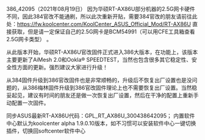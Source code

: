 386_42095（2021年08月19日）
因为华硕RT-AX86U部分机器的2.5G网卡硬件不同，因此384官改不能通刷，所以此次重新开贴，需要384官改的朋友请前往此处：https://fw.koolcenter.com/KoolCenter_ASUS_Official_Mod/RT-AX86U 直接获取，但是请一定保证自己的2.5G网卡是BCM54991（可以用CFE工具箱查看2.5G网卡类型） 。

从此版本开始，华硕RT-AX86U官改固件正式进入386大版本，在功能上，该版本主要更新了AiMesh 2.0和Ookla® SPEEDTEST，当然也包含很多其它稳定性、安全性方面的更新。强烈建议大家进行升级！

从384固件升级到386官改固件也是非常顺畅的，升级后不恢复出厂设置也是没问题的，从386梅林固件升级到386官改固件理论上也不需要恢复出厂设置。当然稳妥起见，建议有时间的朋友还是做一次恢复出厂设置，然后在干净的配置上重新手动配置一次固件。

同步ASUS最新RT-AX86U代码：GPL_RT_AX86U_300438642095；
内置软件中心默认为koolcenter alpha 1.9.0.10版本，如不习惯可以安装软件中心一键切换插件，切换回softcenter软件中心